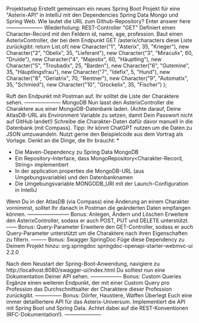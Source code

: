 Projektsetup
Erstellt gemeinsam ein neues Spring Boot Projekt für eine "Asterix-API" in IntelliJ mit den Dependencies Spring Data Mongo und Spring Web.
Wie lautet die URL zum Github-Repository?
Enter answer here
———————
Wiederholung: REST-Controller "GET"
Definiert einen Character-Record mit den Feldern id, name, age, profession.
Baut einen AsterixController, der bei dem Endpunkt GET /asterix/characters diese Liste zurückgibt:
return List.of(
new Character("1", "Asterix", 35, "Krieger"),
new Character("2", "Obelix", 35, "Lieferant"),
new Character("3", "Miraculix", 60, "Druide"),
new Character("4", "Majestix", 60, "Häuptling"),
new Character("5", "Troubadix", 25, "Barden"),
new Character("6", "Gutemine", 35, "Häuptlingsfrau"),
new Character("7", "Idefix", 5, "Hund"),
new Character("8", "Geriatrix", 70, "Rentner"),
new Character("9", "Automatix", 35, "Schmied"),
new Character("10", "Grockelix", 35, "Fischer")
);

Ruft den Endpunkt mit Postman auf. Ihr solltet die Liste der Charaktere sehen.
———————
MongoDB
Nun lasst den AsterixController die Charaktere aus einer MongoDB-Datenbank laden. (Achte darauf, Deine AtlasDB-URL als Environment Variable zu setzen, damit Dein Passwort nicht auf GitHub landet!)
Schreibe die Charakter-Daten dafür davor manuell in die Datenbank (mit Compass). Tipp: Ihr könnt ChatGPT nutzen um die Daten zu JSON umzuwandeln.
Nutzt gerne den Beispielcode aus dem Vortrag als Vorlage. Denkt an die Dinge, die Ihr braucht:
*
* Die Maven-Dependency zu Spring Data MongoDB
* Ein Repository-Interface, dass MongoRepository<Charakter-Record, String> implementiert
* In der application.properties die MongoDB-URL (aus Umgebungsvariable) und den Datenbanknamen
* Die Umgebungsvariable MONGODB_URI mit der Launch-Configuration in IntelliJ

Wenn Du in der AtlasDB (via Compass) eine Änderung an einem Charakter vornimmst, solltet Ihr danach in Postman die geänderten Daten empfangen können.
————————
Bonus: Anlegen, Ändern und Löschen
Erweitere den AsterixController, sodass er auch POST, PUT und DELETE unterstützt.
——
Bonus: Query-Parameter
Erweitere den GET-Controller, sodass er auch Query-Parameter unterstützt um die Charaktere nach ihren Eigenschaften zu filtern.
———
Bonus: Swagger SpringDoc
Füge diese Dependency zu Deinem Projekt hinzu:
<dependency>
<groupId>org.springdoc</groupId>
<artifactId>springdoc-openapi-starter-webmvc-ui</artifactId>
<version>2.2.0</version>
</dependency>

Nach dem Neustart der Spring-Boot-Anwendung, navigiere zu http://localhost:8080/swagger-ui/index.html
Du solltest nun eine Dokumentation Deiner API sehen.
——————
Bonus: Custom Queries
Ergänze einen weiteren Endpunkt, der mit einer Custom Query pro Profession das Durchschnittsalter der Charaktere dieser Profession zurückgibt.
—————
Bonus: Dörfer, Haustiere, Waffen
Überlegt Euch eine immer detailliertere API für das Asterix-Universum.
Implementiert die API mit Spring Boot und Spring Data.
Achtet dabei auf die REST-Konventionen (RFC-Dokumentation!).
———————
